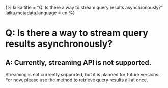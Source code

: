 {%
laika.title = "Q: Is there a way to stream query results asynchronously?"
laika.metadata.language = en
%}

# Q: Is there a way to stream query results asynchronously?

## A: Currently, streaming API is not supported.

Streaming is not currently supported, but it is planned for future versions. For now, please use the method to retrieve query results all at once.
